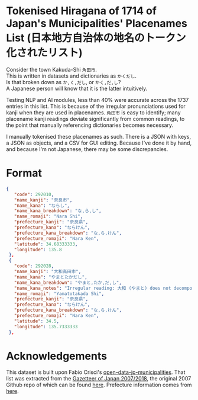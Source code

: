 # Tokenised Hiragana of 1714 of Japan's Municipalities' Placenames List (日本地方自治体の地名のトークン化されたリスト)  
  
Consider the town Kakuda-Shi `角田市`.  
This is written in datasets and dictionaries as `かくだし`.  
Is that broken down as `か,く,だし`, or `かく,だ,し`?  
A Japanese person will know that it is the latter intuitively.  
  
Testing NLP and AI modules, less than 40% were accurate across the 1737 entries in this list. This is because of the irregular pronunciations used for kanji when they are used in placenames. `角田市` is easy to identify; many placename kanji readings deviate significantly from common readings, to the point that manually referencing dictionaries becomes necessary.  
  
I manually tokenised these placenames as such. There is a JSON with keys, a JSON as objects, and a CSV for GUI editing. Because I've done it by hand, and because I'm not Japanese, there may be some discrepancies.  
  
# Format

```json
{
   "code": 292010,
   "name_kanji": "奈良市",
   "name_kana": "ならし",
   "name_kana_breakdown": "な,ら,し",
   "name_romaji": "Nara Shi",
   "prefecture_kanji": "奈良県",
   "prefecture_kana": "ならけん",
   "prefecture_kana_breakdown": "な,ら,けん",
   "prefecture_romaji": "Nara Ken",
   "latitude": 34.68333333,
   "longitude": 135.8
 },
 {
   "code": 292028,
   "name_kanji": "大和高田市",
   "name_kana": "やまとたかだし",
   "name_kana_breakdown": "やまと,たか,だ,し",
   "name_kana_notes": "Irregular reading: 大和 (やまと) does not decompose to two separate kanji readings",
   "name_romaji": "Yamatotakada Shi",
   "prefecture_kanji": "奈良県",
   "prefecture_kana": "ならけん",
   "prefecture_kana_breakdown": "な,ら,けん",
   "prefecture_romaji": "Nara Ken",
   "latitude": 34.5,
   "longitude": 135.7333333
 },
```

# Acknowledgements

This dataset is built upon Fabio Crisci's [open-data-jp-municipalities](https://github.com/piuccio/open-data-jp-municipalities). That list was extracted from the [Gazetteer of Japan 2007/2018](http://www.gsi.go.jp/ENGLISH/pape_e300284.html), the original 2007 Github repo of which can be found [here](https://github.com/nyampire/Gazetteer_JP_2007). Prefecture information comes from [here](http://www.soumu.go.jp/denshijiti/code.html).

